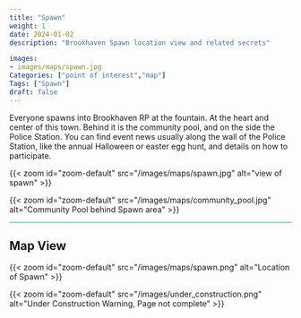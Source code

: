```yaml
---
title: "Spawn"
weight: 1
date: 2024-01-02
description: "Brookhaven Spawn location view and related secrets"

images:
- images/maps/spawn.jpg
Categories: ["point of interest","map"]
Tags: ["Spawn"]
draft: false
--- 
```



Everyone spawns into Brookhaven RP at the fountain. At the heart and center of this town. Behind it is the community pool, and on the side the Police Station. You can find event news usually along the wall of the Police Station, like the annual Halloween or easter egg hunt, and details on how to participate.


{{< zoom id="zoom-default" src="/images/maps/spawn.jpg" alt="view of spawn" >}}

{{< zoom id="zoom-default" src="/images/maps/community_pool.jpg" alt="Community Pool behind Spawn area" >}}


<hr style="background-color: #28b44c" size=8>

## Map View

{{< zoom id="zoom-default" src="/images/maps/spawn.png" alt="Location of Spawn" >}}


{{< zoom id="zoom-default" src="/images/under_construction.png" alt="Under Construction Warning, Page not complete" >}}

<!-- <hr style="background-color: #28b44c" size=8>

### Related CaseBook Items

- [URL](/)

<hr style="background-color: #28b44c" size=8>

### Related Quests

- [URL](/) -->